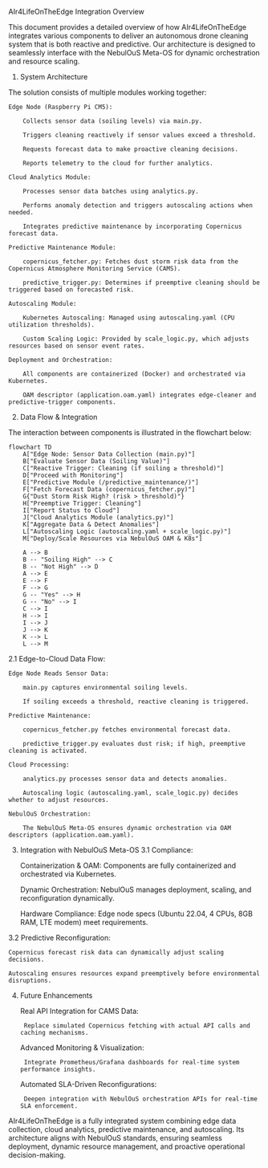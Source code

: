 AIr4LifeOnTheEdge Integration Overview

This document provides a detailed overview of how AIr4LifeOnTheEdge integrates various components to deliver an autonomous drone cleaning system that is both reactive and predictive. Our architecture is designed to seamlessly interface with the NebulOuS Meta-OS for dynamic orchestration and resource scaling.
1. System Architecture

The solution consists of multiple modules working together:

    Edge Node (Raspberry Pi CM5):

        Collects sensor data (soiling levels) via main.py.

        Triggers cleaning reactively if sensor values exceed a threshold.

        Requests forecast data to make proactive cleaning decisions.

        Reports telemetry to the cloud for further analytics.

    Cloud Analytics Module:

        Processes sensor data batches using analytics.py.

        Performs anomaly detection and triggers autoscaling actions when needed.

        Integrates predictive maintenance by incorporating Copernicus forecast data.

    Predictive Maintenance Module:

        copernicus_fetcher.py: Fetches dust storm risk data from the Copernicus Atmosphere Monitoring Service (CAMS).

        predictive_trigger.py: Determines if preemptive cleaning should be triggered based on forecasted risk.

    Autoscaling Module:

        Kubernetes Autoscaling: Managed using autoscaling.yaml (CPU utilization thresholds).

        Custom Scaling Logic: Provided by scale_logic.py, which adjusts resources based on sensor event rates.

    Deployment and Orchestration:

        All components are containerized (Docker) and orchestrated via Kubernetes.

        OAM descriptor (application.oam.yaml) integrates edge-cleaner and predictive-trigger components.

2. Data Flow & Integration

The interaction between components is illustrated in the flowchart below:

```mermaid
flowchart TD
    A["Edge Node: Sensor Data Collection (main.py)"]
    B["Evaluate Sensor Data (Soiling Value)"]
    C["Reactive Trigger: Cleaning (if soiling ≥ threshold)"]
    D["Proceed with Monitoring"]
    E["Predictive Module (/predictive_maintenance/)"]
    F["Fetch Forecast Data (copernicus_fetcher.py)"]
    G{"Dust Storm Risk High? (risk > threshold)"}
    H["Preemptive Trigger: Cleaning"]
    I["Report Status to Cloud"]
    J["Cloud Analytics Module (analytics.py)"]
    K["Aggregate Data & Detect Anomalies"]
    L["Autoscaling Logic (autoscaling.yaml + scale_logic.py)"]
    M["Deploy/Scale Resources via NebulOuS OAM & K8s"]
    
    A --> B
    B -- "Soiling High" --> C
    B -- "Not High" --> D
    A --> E
    E --> F
    F --> G
    G -- "Yes" --> H
    G -- "No" --> I
    C --> I
    H --> I
    I --> J
    J --> K
    K --> L
    L --> M
```

2.1 Edge-to-Cloud Data Flow:

    Edge Node Reads Sensor Data:

        main.py captures environmental soiling levels.

        If soiling exceeds a threshold, reactive cleaning is triggered.

    Predictive Maintenance:

        copernicus_fetcher.py fetches environmental forecast data.

        predictive_trigger.py evaluates dust risk; if high, preemptive cleaning is activated.

    Cloud Processing:

        analytics.py processes sensor data and detects anomalies.

        Autoscaling logic (autoscaling.yaml, scale_logic.py) decides whether to adjust resources.

    NebulOuS Orchestration:

        The NebulOuS Meta-OS ensures dynamic orchestration via OAM descriptors (application.oam.yaml).

3. Integration with NebulOuS Meta-OS
3.1 Compliance:

    Containerization & OAM: Components are fully containerized and orchestrated via Kubernetes.

    Dynamic Orchestration: NebulOuS manages deployment, scaling, and reconfiguration dynamically.

    Hardware Compliance: Edge node specs (Ubuntu 22.04, 4 CPUs, 8GB RAM, LTE modem) meet requirements.

3.2 Predictive Reconfiguration:

    Copernicus forecast risk data can dynamically adjust scaling decisions.

    Autoscaling ensures resources expand preemptively before environmental disruptions.

4. Future Enhancements

    Real API Integration for CAMS Data:

        Replace simulated Copernicus fetching with actual API calls and caching mechanisms.

    Advanced Monitoring & Visualization:

        Integrate Prometheus/Grafana dashboards for real-time system performance insights.

    Automated SLA-Driven Reconfigurations:

        Deepen integration with NebulOuS orchestration APIs for real-time SLA enforcement.



AIr4LifeOnTheEdge is a fully integrated system combining edge data collection, cloud analytics, predictive maintenance, and autoscaling. Its architecture aligns with NebulOuS standards, ensuring seamless deployment, dynamic resource management, and proactive operational decision-making.
